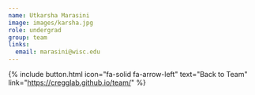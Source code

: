 ```yaml
---
name: Utkarsha Marasini
image: images/karsha.jpg
role: undergrad
group: team
links:
  email: marasini@wisc.edu
---
```

{% include button.html icon="fa-solid fa-arrow-left" text="Back to Team" link="https://cregglab.github.io/team/" %}

